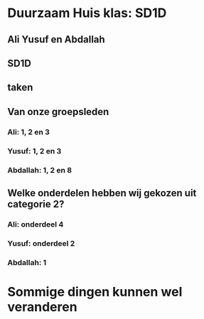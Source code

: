 # Duurzaam Huis  klas: SD1D

## Ali Yusuf en Abdallah

## SD1D

## taken
## Van onze groepsleden

### Ali: 1, 2 en 3

### Yusuf: 1, 2 en 3

### Abdallah: 1, 2 en 8

## Welke onderdelen hebben wij gekozen uit categorie 2?

### Ali: onderdeel 4

### Yusuf: onderdeel 2

### Abdallah: 1


# Sommige dingen kunnen wel veranderen
